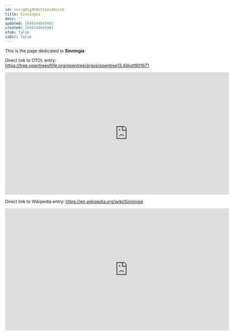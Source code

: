 ```yaml
---
id: ncsrg0ig3h8nf3e2zd4zlck
title: Sinningia
desc: ''
updated: 1648144045481
created: 1648144045481
stub: false
isDir: false
---
```

This is the page dedicated to **Sinningia**


Direct link to OTOL entry: https://tree.opentreeoflife.org/opentree/argus/opentree13.4@ott901671



<html>
    <body>
    <iframe src="https://tree.opentreeoflife.org/opentree/argus/opentree13.4@ott901671"
    width="800" height="400" frameborder="0" allowfullscreen> </iframe>
    </body>
</html>
    


Direct link to Wikipedia entry: https://en.wikipedia.org/wiki/Sinningia



<html>
    <body>
    <iframe src="https://en.wikipedia.org/wiki/Sinningia"
    width="800" height="400" frameborder="0" allowfullscreen> </iframe>
    </body>
</html>
    
